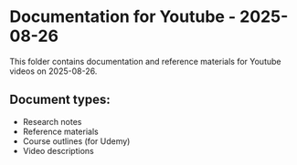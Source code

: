 # Documentation for Youtube - 2025-08-26

This folder contains documentation and reference materials for Youtube videos on 2025-08-26.

## Document types:
- Research notes
- Reference materials
- Course outlines (for Udemy)
- Video descriptions
